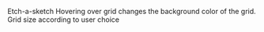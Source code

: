 Etch-a-sketch 
Hovering over grid changes the background color of the grid.
Grid size according to user choice